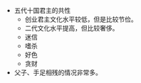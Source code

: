 - 五代十国君主的共性
    - 创业君主文化水平较低，但是比较节俭。
    - 二代文化水平提高，但比较奢侈。
    - 迷信
    - 嗜杀
    - 好色
    - 贪财
- 父子、手足相残的情况非常多。

